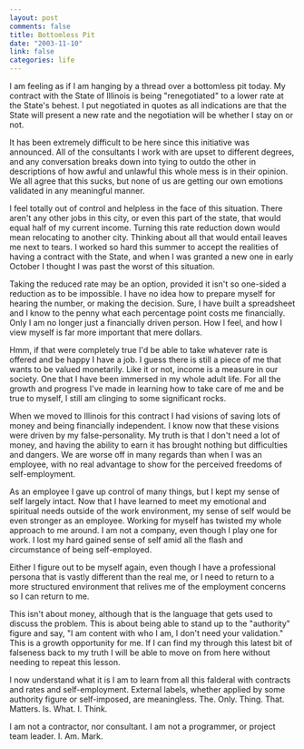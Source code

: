 ```yaml
--- 
layout: post
comments: false
title: Bottomless Pit
date: "2003-11-10"
link: false
categories: life
---
```

I am feeling as if I am hanging by a thread over a bottomless pit today. My contract with the State of Illinois is being "renegotiated" to a lower rate at the State's behest. I put negotiated in quotes as all indications are that the State will present a new rate and the negotiation will be whether I stay on or not.

It has been extremely difficult to be here since this initiative was announced. All of the consultants I work with are upset to different degrees, and any conversation breaks down into tying to outdo the other in descriptions of how awful and unlawful this whole mess is in their opinion. We all agree that this sucks, but none of us are getting our own emotions validated in any meaningful manner.

I feel totally out of control and helpless in the face of this situation. There aren't any other jobs in this city, or even this part of the state, that would equal half of my current income. Turning this rate reduction down would mean relocating to another city. Thinking about all that would entail leaves me next to tears. I worked so hard this summer to accept the realities of having a contract with the State, and when I was granted a new one in early October I thought I was past the worst of this situation.

Taking the reduced rate may be an option, provided it isn't so one-sided a reduction as to be impossible. I have no idea how to prepare myself for hearing the number, or making the decision. Sure, I have built a spreadsheet and I know to the penny what each percentage point costs me financially. Only I am no longer just a financially driven person. How I feel, and how I view myself is far more important that mere dollars.

Hmm, if that were completely true I'd be able to take whatever rate is offered and be happy I have a job. I guess there is still a piece of me that wants to be valued monetarily. Like it or not, income is a measure in our society. One that I have been immersed in my whole adult life. For all the growth and progress I've made in learning how to take care of me and be true to myself, I still am clinging to some significant rocks.

When we moved to Illinois for this contract I had visions of saving lots of money and being financially independent. I know now that these visions were driven by my false-personality. My truth is that I don't need a lot of money, and having the ability to earn it has brought nothing but difficulties and dangers. We are worse off in many regards than when I was an employee, with no real advantage to show for the perceived freedoms of self-employment.

As an employee I gave up control of many things, but I kept my sense of self largely intact. Now that I have learned to meet my emotional and spiritual needs outside of the work environment, my sense of self would be even stronger as an employee. Working for myself has twisted my whole approach to me around. I am not a company, even though I play one for work. I lost my hard gained sense of self amid all the flash and circumstance of being self-employed.

Either I figure out to be myself again, even though I have a professional persona that is vastly different than the real me, or I need to return to a more structured environment that relives me of the employment concerns so I can return to me.

This isn't about money, although that is the language that gets used to discuss the problem. This is about being able to stand up to the "authority" figure and say, "I am content with who I am, I don't need your validation." This is a growth opportunity for me. If I can find my through this latest bit of falseness back to my truth I will be able to move on from here without needing to repeat this lesson.

I now understand what it is I am to learn from all this falderal with contracts and rates and self-employment. External labels, whether applied by some authority figure or self-imposed, are meaningless. The. Only. Thing. That. Matters. Is. What. I. Think.

I am not a contractor, nor consultant. I am not a programmer, or project team leader. I. Am. Mark.
